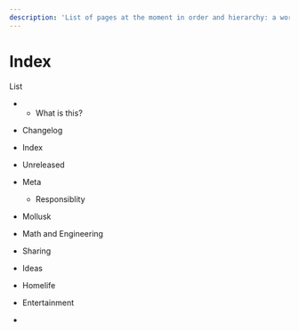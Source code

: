 ```yaml
---
description: 'List of pages at the moment in order and hierarchy: a workspace.'
---
```


# Index

List 



*  * What is this?
  * Changelog
  * Index
  * Unreleased



* Meta 
  * Responsiblity
* Mollusk
* Math and Engineering
* Sharing
* Ideas
* Homelife
* Entertainment
* 
